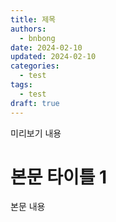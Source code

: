 ```yaml
---
title: 제목
authors:
  - bnbong
date: 2024-02-10
updated: 2024-02-10
categories:
  - test
tags:
  - test
draft: true
---
```

미리보기 내용

<!-- more -->

# 본문 타이틀 1

본문 내용

